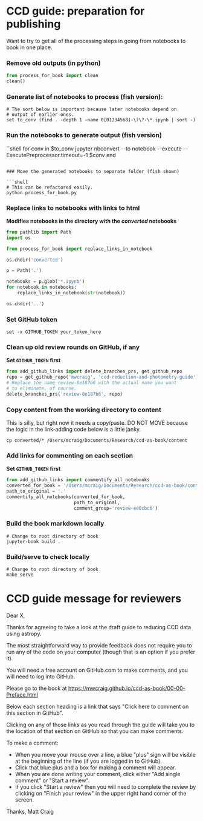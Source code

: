 # CCD guide: preparation for publishing

Want to try to get all of the processing steps in going from notebooks to book in one place.

### Remove old outputs (in python)

```python
from process_for_book import clean
clean()
```

### Generate list of notebooks to process (fish version):

```shell
# The sort below is important because later notebooks depend on
# output of earlier ones.
set to_conv (find . -depth 1 -name 0[01234568]-\?\?-\*.ipynb | sort -)
```

### Run the notebooks to generate output (fish version)

``shell
for conv in $to_conv
    jupyter nbconvert --to notebook --execute --ExecutePreprocessor.timeout=-1 $conv
end
```

### Move the generated notebooks to separate folder (fish shown)

```shell
# This can be refactored easily.
python process_for_book.py
```

### Replace links to notebooks with links to html

**Modifies notebooks in the directory with the *converted* notebooks**

```python
from pathlib import Path
import os

from process_for_book import replace_links_in_notebook

os.chdir('converted')

p = Path('.')

notebooks = p.glob('*.ipynb')
for notebook in notebooks:
    replace_links_in_notebook(str(notebook))

os.chdir('..')
```

### Set GitHub token


```shell
set -x GITHUB_TOKEN your_token_here
```

### Clean up old review rounds on GitHub, if any

**Set `GITHUB_TOKEN` first**

```python
from add_github_links import delete_branches_prs, get_github_repo
repo = get_github_repo('mwcraig', 'ccd-reduction-and-photometry-guide')
# Replace the name review-8e187b6 with the actual name you want
# to eliminate, of course.
delete_branches_prs('review-8e187b6', repo)
```


### Copy content from the working directory to content

This is silly, but right now it needs a copy/paste. DO NOT MOVE because
the logic in the link-adding code below is a little janky.

```shell
cp converted/* /Users/mcraig/Documents/Research/ccd-as-book/content
```

### Add links for commenting on each section

**Set `GITHUB_TOKEN` first**

```python
from add_github_links import commentify_all_notebooks
converted_for_book = '/Users/mcraig/Documents/Research/ccd-as-book/content'
path_to_original = '.'
commentify_all_notebooks(converted_for_book,
                         path_to_original,
                         comment_group='review-ee0cbc6')
```


### Build the book markdown locally

```shell
# Change to root directory of book
jupyter-book build .
```

### Build/serve to check locally

```shell
# Change to root directory of book
make serve
```

# CCD guide message for reviewers

Dear X,

Thanks for agreeing to take a look at the draft guide to reducing CCD data using astropy.

The most straightforward way to provide feedback does not require you to run any of the code on your computer (though that is an option if you prefer it).

You will need a free account on GitHub.com to make comments, and you will need to log into GitHub.

Please go to the book at https://mwcraig.github.io/ccd-as-book/00-00-Preface.html

Below each section heading is a link that says "Click here to comment on this section in GitHub".

Clicking on any of those links as you read through the guide will take you to the location of that section on GitHub so that you can make comments.

To make a comment:

+ When you move your mouse over a line, a blue "plus" sign will be visible at the beginning of the line (if you are logged in to GitHub).
+ Click that blue plus and a box for making a comment will appear.
+ When you are done writing your comment, click either "Add single comment" or "Start a review".
+ If you click "Start a review" then you will need to complete the review by clicking on "Finish your review" in the upper right hand corner of the screen.

Thanks,
Matt Craig
